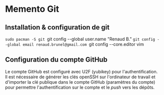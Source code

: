 # Memento Git

## Installation & configuration de git

`sudo pacman -S git
`git config --global user.name "Renaud B."
`git config --global email renaud.brunel@gmail.com
`git config --core.editor vim

## Configuration du compte GitHub

Le compte GitHub est configuré avec U2F (yubikey) pour l'authentification. Il
est nécessaire de générer les clés openSSH sur l'ordinateur de travail et
d'importer la clé publique dans le compte GitHub (paramètres du compte) pour
permettre l'authentification sur le compte et le _push_ vers les dépôts.

